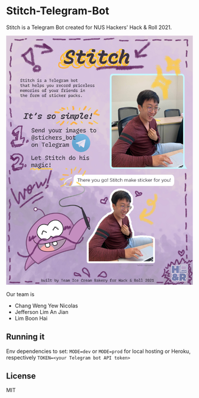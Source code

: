 # Stitch-Telegram-Bot

Stitch is a Telegram Bot created for NUS Hackers' Hack & Roll 2021.

![What is Stitch?](stitch-poster.jpg)

Our team is
- Chang Weng Yew Nicolas
- Jefferson Lim An Jian
- Lim Boon Hai

## Running it

Env dependencies to set:
`MODE=dev` or `MODE=prod` for local hosting or Heroku, respectively
`TOKEN=<your Telegram bot API token>`

## License

MIT
